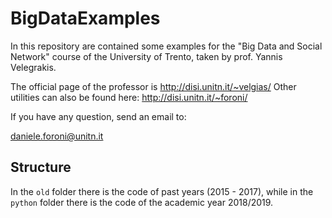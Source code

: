 # BigDataExamples
In this repository are contained some examples for the "Big Data and Social Network" course of the University of Trento, taken by prof. Yannis Velegrakis.

The official page of the professor is http://disi.unitn.it/~velgias/
Other utilities can also be found here: http://disi.unitn.it/~foroni/

If you have any question, send an email to:

daniele.foroni@unitn.it

## Structure
In the `old` folder there is the code of past years (2015 - 2017), while in the `python` folder there is the code of the academic year 2018/2019.

